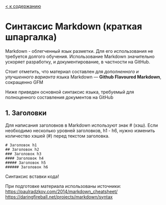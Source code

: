  [< к содержанию](./readme.md)
 # Синтаксис Markdown (краткая шпаргалка)

 Markdown - облегченный язык разметки. Для его использования не требуется долгого обучения. Использование Markdown значительно ускоряет разработку, и документирование, в частности на GitHub. 

 Стоит отметить, что материал составлен для *дополненного и улучшенного варианта* языка Markdown — **Github Flavoured Markdown**, сокращенно GFM

 Ниже приведен основной синтаксис языка, требуемый для полноценного составления документов на GitHub

 ## 1. Заголовки
 Для написания заголовков в Markdown используют знак # (хэш). Если необходимо несколько уровней заголовков, h1 - h6, нужно изменить количество хэшей (#) перед текстом заголовка.

```
# Заголовок h1
## Заголовок h2
### Заголовок h3
#### Заголовок h4
##### Заголовок h5
###### Заголовок h6
```





Синтаксис вставки кода!



При подготовке материала использованы источники: 
https://paulradzkov.com/2014/markdown_cheatsheet/
https://daringfireball.net/projects/markdown/syntax

